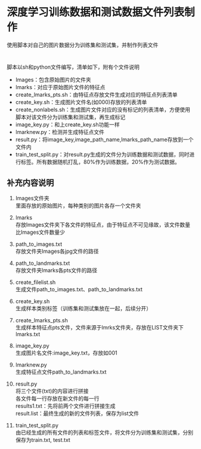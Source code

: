# 深度学习训练数据和测试数据文件列表制作
使用脚本对自己的图片数据分为训练集和测试集，并制作列表文件
#
脚本以sh和python文件编写，清单如下，附有个文件说明   
* Images：包含原始图片的文件夹  
* lmarks：对应于原始图片文件的特征点
* create_lmarks_pts.sh：由特征点存放文件生成对应的特征点列表清单
* create_key.sh：生成图片文件名(如000)存放的列表清单
* create_nonlabels.sh：生成图片文件对应的没有标记的列表清单，方便使用脚本对该文件分为训练集和测试集，再生成标记
* image_key.py：和上create_key.sh功能一样
* lmarknew.py：检测并生成特征点文件
* result.py：将image_key,image_path_name,lmarks_path_name存放到一个文件内
* train_test_split.py：对result.py生成的文件分为训练数据和测试数据，同时进行标签。所有数据随机打乱，80%作为训练数据，20%作为测试数据。


## 补充内容说明
1. Images文件夹  
里面存放的原始图片，每种类别的图片各存一个文件夹

2. lmarks  
存放Images文件夹下各文件的特征点，由于特征点不可见缘故，该文件数量比Images文件数量少

3. path_to_images.txt  
存放文件夹Images各jpg文件的路径

4. path_to_landmarks.txt  
存放文件夹lmarks各pts文件的路径

5. create_filelist.sh  
生成文件path_to_images.txt、path_to_landmarks.txt

6. create_key.sh  
生成样本类别标签（训练集和测试集放在一起，后续分开）

7. create_lmarks_pts.sh  
生成样本特征点pts文件，文件来源于lmrks文件夹，存放在LIST文件夹下lmarks.txt

8. image_key.py  
生成图片名文件:image_key.txt，存放如001

9. lmarknew.py  
生成特征点文件path_to_landmarks.txt

10. result.py  
将三个文件(txt)的内容进行拼接  
各文件每一行存放在新文件的每一行  
results1.txt：先将前两个文件进行拼接生成  
result.list：最终生成的新的文件列表，保存为list文件

11. train_test_split.py  
由已经生成的所有文件的列表和标签文件，将文件分为训练集和测试集，分别保存为train.txt, test.txt
